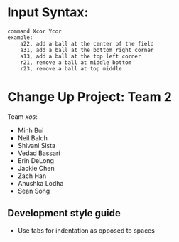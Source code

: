 # Input Syntax:
	command Xcor Ycor
	example:
		a22, add a ball at the center of the field
		a31, add a ball at the bottom right corner
		a13, add a ball at the top left corner
		r21, remove a ball at middle bottom
		r23, remove a ball at top middle

# Change Up Project: Team 2

Team *xos*:

- Minh Bui
- Neil Balch
- Shivani Sista
- Vedad Bassari
- Erin DeLong
- Jackie Chen
- Zach Han
- Anushka Lodha
- Sean Song

## Development style guide

- Use tabs for indentation as opposed to spaces

